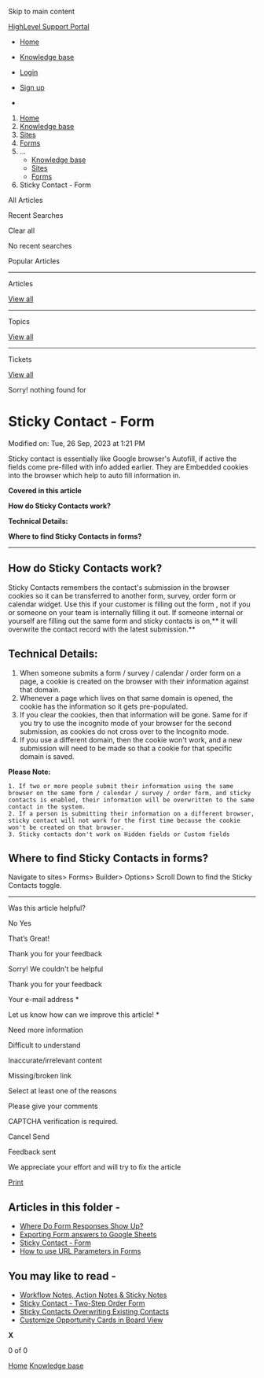Skip to main content

[ HighLevel Support Portal ](https://help.gohighlevel.com)

  * [ Home ](/support/home)
  * [ Knowledge base ](/support/solutions)

  * [Login](/support/login)
  * [Sign up](/support/signup)
  * 

  1. [Home](/support/home)
  2. [Knowledge base](/support/solutions)
  3. [Sites](/support/solutions/48000449581)
  4. [Forms](/support/solutions/folders/48000665899)
  5. ... 
     * [Knowledge base](/support/solutions)
     * [Sites](/support/solutions/48000449581)
     * [Forms](/support/solutions/folders/48000665899)
  6. Sticky Contact - Form

All  Articles 

Recent Searches

Clear all

No recent searches

Popular Articles

* * *

Articles

[View all](/support/search/solutions)

* * *

Topics

[View all](/support/search/topics)

* * *

Tickets

[View all](/support/search/tickets)

Sorry! nothing found for   

# Sticky Contact - Form

Modified on: Tue, 26 Sep, 2023 at 1:21 PM

Sticky contact is essentially like Google browser's Autofill, if active the fields come pre-filled with info added earlier. They are Embedded cookies into the browser which help to auto fill information in.

**Covered in this article**

**How do Sticky Contacts work?**

**Technical Details:**

**Where to find Sticky Contacts in forms?**

* * *

## **How do Sticky Contacts work?**

Sticky Contacts remembers the contact's submission in the browser cookies so it can be transferred to another form, survey, order form or calendar widget. Use this if your customer is filling out the form , not if you or someone on your team is internally filling it out. If someone internal or yourself are filling out the same form and sticky contacts is on,**  it will overwrite the contact record with the latest submission.**  

## **Technical Details:**

  1. When someone submits a form / survey / calendar / order form on a page, a cookie is created on the browser with their information against that domain.
  2. Whenever a page which lives on that same domain is opened, the cookie has the information so it gets pre-populated.
  3. If you clear the cookies, then that information will be gone. Same for if you try to use the incognito mode of your browser for the second submission, as cookies do not cross over to the Incognito mode.
  4. If you use a different domain, then the cookie won't work, and a new submission will need to be made so that a cookie for that specific domain is saved.

**Please Note:**

    1. If two or more people submit their information using the same browser on the same form / calendar / survey / order form, and sticky contacts is enabled, their information will be overwritten to the same contact in the system.
    2. If a person is submitting their information on a different browser, sticky contact will not work for the first time because the cookie won't be created on that browser.
    3. Sticky contacts don't work on Hidden fields or Custom fields

## **Where to find Sticky Contacts in forms?**

Navigate to sites> Forms> Builder> Options> Scroll Down to find the Sticky Contacts toggle.  
****

Was this article helpful?

No  Yes 

That’s Great!

Thank you for your feedback

Sorry! We couldn't be helpful

Thank you for your feedback

Your e-mail address *

Let us know how can we improve this article! *

Need more information 

Difficult to understand 

Inaccurate/irrelevant content 

Missing/broken link 

Select at least one of the reasons 

Please give your comments 

CAPTCHA verification is required. 

Cancel  Send 

Feedback sent

We appreciate your effort and will try to fix the article

[Print](javascript:print\(\))

## Articles in this folder -

  * [Where Do Form Responses Show Up?](/support/solutions/articles/48000979916-where-do-form-responses-show-up-)
  * [Exporting Form answers to Google Sheets](/support/solutions/articles/48000979918-exporting-form-answers-to-google-sheets)
  * [Sticky Contact - Form](/support/solutions/articles/48000979919-sticky-contact-form)
  * [How to use URL Parameters in Forms](/support/solutions/articles/48001164119-how-to-use-url-parameters-in-forms)

## You may like to read -

  * [Workflow Notes, Action Notes & Sticky Notes](/support/solutions/articles/155000003914-workflow-notes-action-notes-sticky-notes)
  * [Sticky Contact - Two-Step Order Form](/support/solutions/articles/48000980319-sticky-contact-two-step-order-form)
  * [Sticky Contacts Overwriting Existing Contacts](/support/solutions/articles/48001172762-sticky-contacts-overwriting-existing-contacts)
  * [Customize Opportunity Cards in Board View](/support/solutions/articles/155000003910-customize-opportunity-cards-in-board-view)

**X**

0 of 0 []()

[Home](/support/home) [Knowledge base](/support/solutions)
